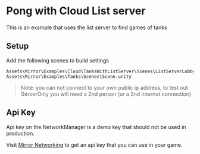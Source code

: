 # Pong with Cloud List server

This is an example that uses the list server to find games of tanks

## Setup

Add the following scenes to build settings
```
Assets\Mirror\Examples\Cloud\TanksWithListServer\Scenes\ListServerLobbySceneTanks.unity
Assets\Mirror\Examples\Tanks\Scenes\Scene.unity
```
> Note: you can not connect to your own public ip address, to test out ServerOnly you will need a 2nd person (or a 2nd internet connection)

## Api Key

Api key on the NetworkManager is a demo key that should not be used in production.

Visit [Mirror Networking](https://mirror-networking.com/list-server/) to get an api key that you can use in your game.

